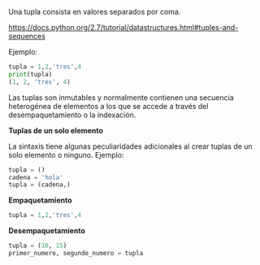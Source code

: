 Una tupla consista en valores separados por coma.

https://docs.python.org/2.7/tutorial/datastructures.html#tuples-and-sequences

Ejemplo:
``` python
tupla = 1,2,'tres',4
print(tupla)
(1, 2, 'tres', 4)
```
Las tuplas son inmutables y normalmente contienen una secuencia heterogénea de elementos a los que se accede a través del desempaquetamiento o la indexación.

**Tuplas de un solo elemento**

La sintaxis tiene algunas peculiaridades adicionales al crear tuplas de un solo elemento o ninguno.
Ejemplo:
``` python
tupla = ()
cadena = 'hola'
tupla = (cadena,)
```
**Empaquetamiento**
``` python
tupla = 1,2,'tres',4
```
**Desempaquetamiento**
``` python
tupla = (10, 15)
primer_numero, segundo_numero = tupla
```


